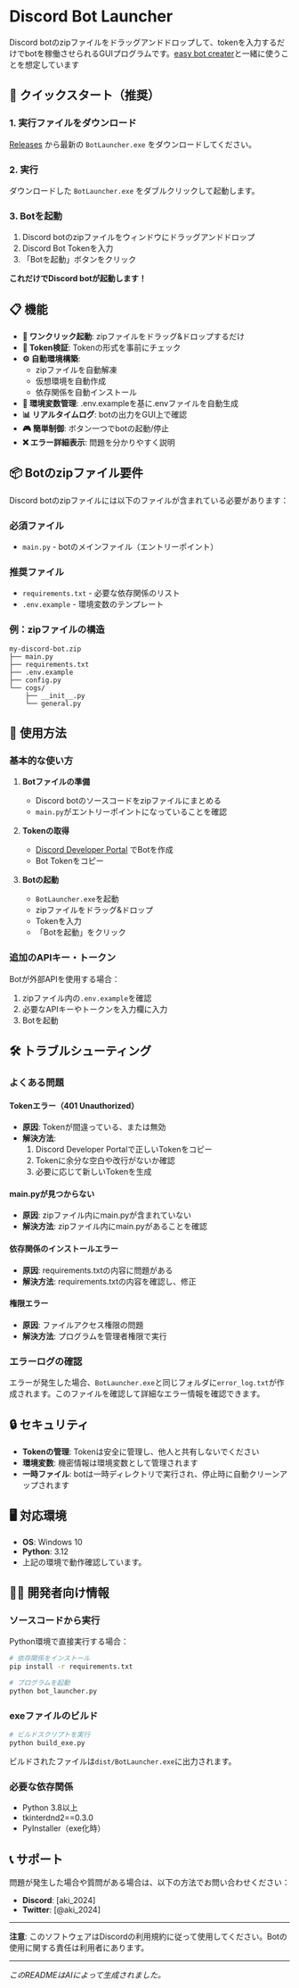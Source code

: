 # Discord Bot Launcher

Discord botのzipファイルをドラッグアンドドロップして、tokenを入力するだけでbotを稼働させられるGUIプログラムです。[easy bot creater](https://github.com/akiii2024/easy_bot_creater)と一緒に使うことを想定しています

## 🚀 クイックスタート（推奨）

### 1. 実行ファイルをダウンロード
[Releases](https://github.com/your-username/DiscordBotLauncher/releases) から最新の `BotLauncher.exe` をダウンロードしてください。

### 2. 実行
ダウンロードした `BotLauncher.exe` をダブルクリックして起動します。

### 3. Botを起動
1. Discord botのzipファイルをウィンドウにドラッグアンドドロップ
2. Discord Bot Tokenを入力
3. 「Botを起動」ボタンをクリック

**これだけでDiscord botが起動します！**

## 📋 機能

- **🎯 ワンクリック起動**: zipファイルをドラッグ&ドロップするだけ
- **🔐 Token検証**: Tokenの形式を事前にチェック
- **⚙️ 自動環境構築**: 
  - zipファイルを自動解凍
  - 仮想環境を自動作成
  - 依存関係を自動インストール
- **🔑 環境変数管理**: .env.exampleを基に.envファイルを自動生成
- **📊 リアルタイムログ**: botの出力をGUI上で確認
- **🎮 簡単制御**: ボタン一つでbotの起動/停止
- **❌ エラー詳細表示**: 問題を分かりやすく説明

## 📦 Botのzipファイル要件

Discord botのzipファイルには以下のファイルが含まれている必要があります：

### 必須ファイル
- `main.py` - botのメインファイル（エントリーポイント）

### 推奨ファイル
- `requirements.txt` - 必要な依存関係のリスト
- `.env.example` - 環境変数のテンプレート

### 例：zipファイルの構造
```
my-discord-bot.zip
├── main.py
├── requirements.txt
├── .env.example
├── config.py
└── cogs/
    ├── __init__.py
    └── general.py
```

## 🔧 使用方法

### 基本的な使い方

1. **Botファイルの準備**
   - Discord botのソースコードをzipファイルにまとめる
   - `main.py`がエントリーポイントになっていることを確認

2. **Tokenの取得**
   - [Discord Developer Portal](https://discord.com/developers/applications) でBotを作成
   - Bot Tokenをコピー

3. **Botの起動**
   - `BotLauncher.exe`を起動
   - zipファイルをドラッグ&ドロップ
   - Tokenを入力
   - 「Botを起動」をクリック

### 追加のAPIキー・トークン

Botが外部APIを使用する場合：

1. zipファイル内の`.env.example`を確認
2. 必要なAPIキーやトークンを入力欄に入力
3. Botを起動

## 🛠️ トラブルシューティング

### よくある問題

#### Tokenエラー（401 Unauthorized）
- **原因**: Tokenが間違っている、または無効
- **解決方法**:
  1. Discord Developer Portalで正しいTokenをコピー
  2. Tokenに余分な空白や改行がないか確認
  3. 必要に応じて新しいTokenを生成

#### main.pyが見つからない
- **原因**: zipファイル内にmain.pyが含まれていない
- **解決方法**: zipファイル内にmain.pyがあることを確認

#### 依存関係のインストールエラー
- **原因**: requirements.txtの内容に問題がある
- **解決方法**: requirements.txtの内容を確認し、修正

#### 権限エラー
- **原因**: ファイルアクセス権限の問題
- **解決方法**: プログラムを管理者権限で実行

### エラーログの確認

エラーが発生した場合、`BotLauncher.exe`と同じフォルダに`error_log.txt`が作成されます。このファイルを確認して詳細なエラー情報を確認できます。

## 🔒 セキュリティ

- **Tokenの管理**: Tokenは安全に管理し、他人と共有しないでください
- **環境変数**: 機密情報は環境変数として管理されます
- **一時ファイル**: botは一時ディレクトリで実行され、停止時に自動クリーンアップされます

## 🖥️ 対応環境

- **OS**: Windows 10
- **Python**: 3.12
- 上記の環境で動作確認しています。

## 👨‍💻 開発者向け情報

### ソースコードから実行

Python環境で直接実行する場合：

```bash
# 依存関係をインストール
pip install -r requirements.txt

# プログラムを起動
python bot_launcher.py
```

### exeファイルのビルド

```bash
# ビルドスクリプトを実行
python build_exe.py
```

ビルドされたファイルは`dist/BotLauncher.exe`に出力されます。

### 必要な依存関係

- Python 3.8以上
- tkinterdnd2==0.3.0
- PyInstaller（exe化時）


## 📞 サポート

問題が発生した場合や質問がある場合は、以下の方法でお問い合わせください：

- **Discord**: [aki_2024]
- **Twitter**: [@aki_2024]

---

**注意**: このソフトウェアはDiscordの利用規約に従って使用してください。Botの使用に関する責任は利用者にあります。

---

*このREADMEはAIによって生成されました。* 

